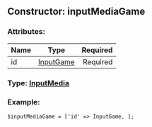 ## Constructor: inputMediaGame  

### Attributes:

| Name     |    Type       | Required |
|----------|:-------------:|---------:|
|id|[InputGame](../types/InputGame.md) | Required|


### Type: [InputMedia](../types/InputMedia.md)

### Example:


```
$inputMediaGame = ['id' => InputGame, ];
```